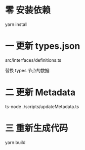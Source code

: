 # 零 安装依赖

yarn install

# 一 更新 types.json

src/interfaces/definitions.ts

替换 types 节点的数据

# 二 更新 Metadata

ts-node ./scripts/updateMetadata.ts

# 三 重新生成代码

yarn build
